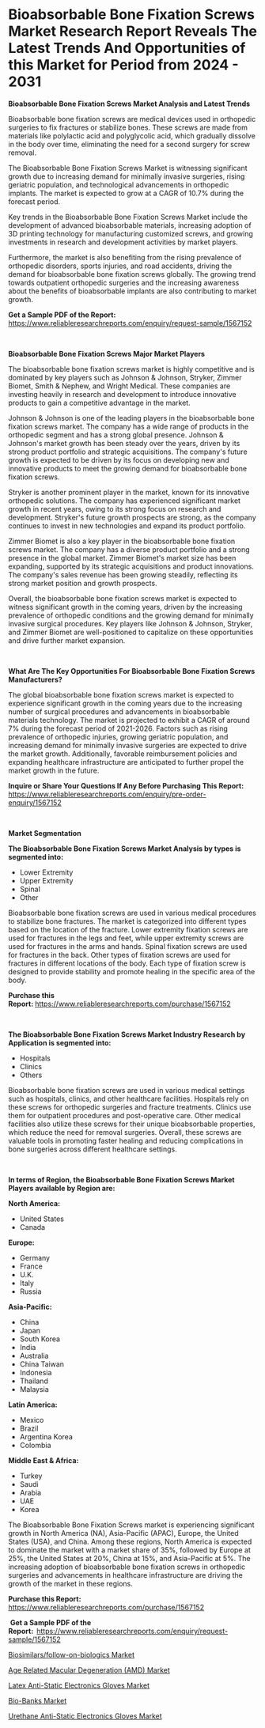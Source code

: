 <p><h1>Bioabsorbable Bone Fixation Screws Market Research Report Reveals The Latest Trends And Opportunities of this Market for Period from 2024 - 2031</h1></p><p><strong>Bioabsorbable Bone Fixation Screws Market Analysis and Latest Trends</strong></p>
<p><p>Bioabsorbable bone fixation screws are medical devices used in orthopedic surgeries to fix fractures or stabilize bones. These screws are made from materials like polylactic acid and polyglycolic acid, which gradually dissolve in the body over time, eliminating the need for a second surgery for screw removal.</p><p>The Bioabsorbable Bone Fixation Screws Market is witnessing significant growth due to increasing demand for minimally invasive surgeries, rising geriatric population, and technological advancements in orthopedic implants. The market is expected to grow at a CAGR of 10.7% during the forecast period.</p><p>Key trends in the Bioabsorbable Bone Fixation Screws Market include the development of advanced bioabsorbable materials, increasing adoption of 3D printing technology for manufacturing customized screws, and growing investments in research and development activities by market players.</p><p>Furthermore, the market is also benefiting from the rising prevalence of orthopedic disorders, sports injuries, and road accidents, driving the demand for bioabsorbable bone fixation screws globally. The growing trend towards outpatient orthopedic surgeries and the increasing awareness about the benefits of bioabsorbable implants are also contributing to market growth.</p></p>
<p><strong>Get a Sample PDF of the Report:&nbsp;</strong> <a href="https://www.reliableresearchreports.com/enquiry/request-sample/1567152">https://www.reliableresearchreports.com/enquiry/request-sample/1567152</a></p>
<p>&nbsp;</p>
<p><strong>Bioabsorbable Bone Fixation Screws Major Market Players</strong></p>
<p><p>The bioabsorbable bone fixation screws market is highly competitive and is dominated by key players such as Johnson & Johnson, Stryker, Zimmer Biomet, Smith & Nephew, and Wright Medical. These companies are investing heavily in research and development to introduce innovative products to gain a competitive advantage in the market. </p><p>Johnson & Johnson is one of the leading players in the bioabsorbable bone fixation screws market. The company has a wide range of products in the orthopedic segment and has a strong global presence. Johnson & Johnson's market growth has been steady over the years, driven by its strong product portfolio and strategic acquisitions. The company's future growth is expected to be driven by its focus on developing new and innovative products to meet the growing demand for bioabsorbable bone fixation screws.</p><p>Stryker is another prominent player in the market, known for its innovative orthopedic solutions. The company has experienced significant market growth in recent years, owing to its strong focus on research and development. Stryker's future growth prospects are strong, as the company continues to invest in new technologies and expand its product portfolio.</p><p>Zimmer Biomet is also a key player in the bioabsorbable bone fixation screws market. The company has a diverse product portfolio and a strong presence in the global market. Zimmer Biomet's market size has been expanding, supported by its strategic acquisitions and product innovations. The company's sales revenue has been growing steadily, reflecting its strong market position and growth prospects.</p><p>Overall, the bioabsorbable bone fixation screws market is expected to witness significant growth in the coming years, driven by the increasing prevalence of orthopedic conditions and the growing demand for minimally invasive surgical procedures. Key players like Johnson & Johnson, Stryker, and Zimmer Biomet are well-positioned to capitalize on these opportunities and drive further market expansion.</p></p>
<p>&nbsp;</p>
<p><strong>What Are The Key Opportunities For Bioabsorbable Bone Fixation Screws Manufacturers?</strong></p>
<p><p>The global bioabsorbable bone fixation screws market is expected to experience significant growth in the coming years due to the increasing number of surgical procedures and advancements in bioabsorbable materials technology. The market is projected to exhibit a CAGR of around 7% during the forecast period of 2021-2026. Factors such as rising prevalence of orthopedic injuries, growing geriatric population, and increasing demand for minimally invasive surgeries are expected to drive the market growth. Additionally, favorable reimbursement policies and expanding healthcare infrastructure are anticipated to further propel the market growth in the future.</p></p>
<p><strong>Inquire or Share Your Questions If Any Before Purchasing This Report:</strong> <a href="https://www.reliableresearchreports.com/enquiry/pre-order-enquiry/1567152">https://www.reliableresearchreports.com/enquiry/pre-order-enquiry/1567152</a></p>
<p>&nbsp;</p>
<p><strong>Market Segmentation</strong></p>
<p><strong>The Bioabsorbable Bone Fixation Screws Market Analysis by types is segmented into:</strong></p>
<p><ul><li>Lower Extremity</li><li>Upper Extremity</li><li>Spinal</li><li>Other</li></ul></p>
<p><p>Bioabsorbable bone fixation screws are used in various medical procedures to stabilize bone fractures. The market is categorized into different types based on the location of the fracture. Lower extremity fixation screws are used for fractures in the legs and feet, while upper extremity screws are used for fractures in the arms and hands. Spinal fixation screws are used for fractures in the back. Other types of fixation screws are used for fractures in different locations of the body. Each type of fixation screw is designed to provide stability and promote healing in the specific area of the body.</p></p>
<p><strong>Purchase this Report:&nbsp;</strong><a href="https://www.reliableresearchreports.com/purchase/1567152">https://www.reliableresearchreports.com/purchase/1567152</a></p>
<p>&nbsp;</p>
<p><strong>The Bioabsorbable Bone Fixation Screws Market Industry Research by Application is segmented into:</strong></p>
<p><ul><li>Hospitals</li><li>Clinics</li><li>Others</li></ul></p>
<p><p>Bioabsorbable bone fixation screws are used in various medical settings such as hospitals, clinics, and other healthcare facilities. Hospitals rely on these screws for orthopedic surgeries and fracture treatments. Clinics use them for outpatient procedures and post-operative care. Other medical facilities also utilize these screws for their unique bioabsorbable properties, which reduce the need for removal surgeries. Overall, these screws are valuable tools in promoting faster healing and reducing complications in bone surgeries across different healthcare settings.</p></p>
<p>&nbsp;</p>
<p><strong>In terms of Region, the Bioabsorbable Bone Fixation Screws Market Players available by Region are:</strong></p>
<p>
    <p> <strong> North America: </strong>
        <ul>
            <li>United States</li>
            <li>Canada</li>
        </ul>
        </p> 
    <p> <strong> Europe: </strong>
        <ul>
            <li>Germany</li>
            <li>France</li>
            <li>U.K.</li>
            <li>Italy</li>
            <li>Russia</li>
        </ul>
        </p> 
    <p> <strong> Asia-Pacific: </strong>
        <ul>
            <li>China</li>
            <li>Japan</li>
            <li>South Korea</li>
            <li>India</li>
            <li>Australia</li>
            <li>China Taiwan</li>
            <li>Indonesia</li>
            <li>Thailand</li>
            <li>Malaysia</li>
        </ul>
        </p> 
    <p> <strong> Latin America: </strong>
        <ul>
            <li>Mexico</li>
            <li>Brazil</li>
            <li>Argentina Korea</li>
            <li>Colombia</li>
        </ul>
        </p> 
    <p> <strong> Middle East & Africa: </strong>
        <ul>
            <li>Turkey</li>
            <li>Saudi</li>
            <li>Arabia</li>
            <li>UAE</li>
            <li>Korea</li>
        </ul>
    </p>
    </p>
<p><p>The Bioabsorbable Bone Fixation Screws market is experiencing significant growth in North America (NA), Asia-Pacific (APAC), Europe, the United States (USA), and China. Among these regions, North America is expected to dominate the market with a market share of 35%, followed by Europe at 25%, the United States at 20%, China at 15%, and Asia-Pacific at 5%. The increasing adoption of bioabsorbable bone fixation screws in orthopedic surgeries and advancements in healthcare infrastructure are driving the growth of the market in these regions.</p></p>
<p><strong>Purchase this Report: </strong><a href="https://www.reliableresearchreports.com/purchase/1567152">https://www.reliableresearchreports.com/purchase/1567152</a></p>
<p>&nbsp;<strong>Get a Sample PDF of the Report:&nbsp;&nbsp;</strong><a href="https://www.reliableresearchreports.com/enquiry/request-sample/1567152">https://www.reliableresearchreports.com/enquiry/request-sample/1567152</a></p>
<p><strong></strong></p>
<p><p><a href="https://medium.com/@harrymcgrath965/biosimilars-follow-on-biologics-market-insights-into-market-cagr-market-trends-and-growth-3b8fc56e451d">Biosimilars/follow-on-biologics Market</a></p><p><a href="https://medium.com/@harrymcgrath965/age-related-macular-degeneration-amd-market-analysis-and-sze-forecasted-for-period-from-2024-to-ac4ab5b2aeb9">Age Related Macular Degeneration (AMD) Market</a></p><p><a href="https://github.com/nathandecarvalho/Market-Research-Report-List-1/blob/main/latex-anti-static-electronics-gloves-market.md">Latex Anti-Static Electronics Gloves Market</a></p><p><a href="https://medium.com/@harrymcgrath965/bio-banks-market-research-report-its-history-and-forecast-2024-to-2031-a35d9a709b7e">Bio-Banks Market</a></p><p><a href="https://github.com/julyju69/Market-Research-Report-List-1/blob/main/urethane-anti-static-electronics-gloves-market.md">Urethane Anti-Static Electronics Gloves Market</a></p></p>